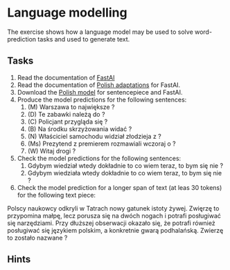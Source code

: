 # Language modelling

The exercise shows how a language model may be used to solve word-prediction tasks and used to generate text.


## Tasks

1. Read the documentation of [FastAI](https://github.com/fastai/fastai)
1. Read the documentation of [Polish adaptations](https://github.com/n-waves/poleval2018) for FastAI.
1. Download the [Polish model](https://go.n-waves.com/poleval2018-modelv1) for sentencepiece and FastAI. 
1. Produce the model predictions for the following sentences:
   1. (M) Warszawa to największe ? 
   1. (D) Te zabawki należą do ?
   1. (C) Policjant przygląda się ?
   1. (B) Na środku skrzyżowania widać ?
   1. (N) Właściciel samochodu widział złodzieja z ?
   1. (Ms) Prezytend z premierem rozmawiali wczoraj o ?
   1. (W) Witaj drogi ?
1. Check the model predictions for the following sentences:
   1. Gdybym wiedział wtedy dokładnie to co wiem teraz, to bym się nie ?
   1. Gdybym wiedziała wtedy dokładnie to co wiem teraz, to bym się nie ?
1. Check the model prediction for a longer span of text (at leas 30 tokens) for the following text piece:


Polscy naukowcy odkryli w Tatrach nowy gatunek istoty żywej. Zwięrzę to przypomina małpę, lecz porusza się na dwóch
nogach i potrafi posługiwać się narzędziami. Przy dłuższej obserwacji okazało się, że potrafi również posługiwać się
językiem polskim, a konkretnie gwarą podhalańską. Zwierzę to zostało nazwane ?


## Hints

